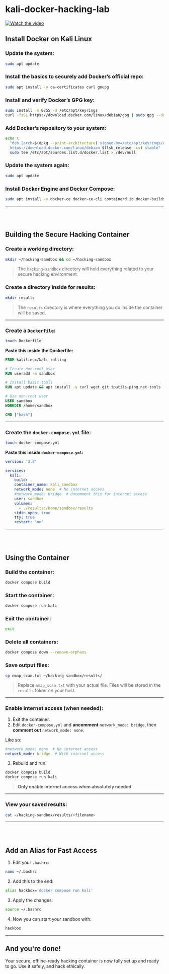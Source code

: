 # kali-docker-hacking-lab

[![Watch the video](https://img.youtube.com/vi/0SZyLPw1keM/maxresdefault.jpg)](https://www.youtube.com/watch?v=0SZyLPw1keM)

## Install Docker on Kali Linux

### Update the system:
```bash
sudo apt update
```

### Install the basics to securely add Docker’s official repo:
```bash
sudo apt install -y ca-certificates curl gnupg
```

### Install and verify Docker’s GPG key:
```bash
sudo install -m 0755 -d /etc/apt/keyrings
curl -fsSL https://download.docker.com/linux/debian/gpg | sudo gpg --dearmor -o /etc/apt/keyrings/docker.gpg
```

### Add Docker’s repository to your system:
```bash
echo \
  "deb [arch=$(dpkg --print-architecture) signed-by=/etc/apt/keyrings/docker.gpg] \
  https://download.docker.com/linux/debian $(lsb_release -cs) stable" | \
  sudo tee /etc/apt/sources.list.d/docker.list > /dev/null
```

### Update the system again:
```bash
sudo apt update
```

### Install Docker Engine and Docker Compose:
```bash
sudo apt install -y docker-ce docker-ce-cli containerd.io docker-buildx-plugin docker-compose-plugin
```

---

<br><br>
## Building the Secure Hacking Container

### Create a working directory:
```bash
mkdir ~/hacking-sandbox && cd ~/hacking-sandbox
```
> The `hacking-sandbox` directory will hold everything related to your secure hacking environment.

### Create a directory inside for results:
```bash
mkdir results
```
> The `results` directory is where everything you do inside the container will be saved.

---

### Create a `Dockerfile`:
```bash
touch Dockerfile
```

**Paste this inside the Dockerfile:**
```dockerfile
FROM kalilinux/kali-rolling

# Create non-root user
RUN useradd -m sandbox

# Install basic tools
RUN apt update && apt install -y curl wget git iputils-ping net-tools

# Use non-root user
USER sandbox
WORKDIR /home/sandbox

CMD ["bash"]
```

---

### Create the `docker-compose.yml` file:
```bash
touch docker-compose.yml
```

**Paste this inside `docker-compose.yml`:**
```yaml
version: '3.8'

services:
  kali:
    build: .
    container_name: kali_sandbox
    network_mode: none  # No internet access
    #network_mode: bridge  # Uncomment this for internet access
    user: sandbox
    volumes:
      - ./results:/home/sandbox/results
    stdin_open: true
    tty: true
    restart: "no"
```

---

<br><br>
## Using the Container

### Build the container:
```bash
docker compose build
```

### Start the container:
```bash
docker compose run kali
```

### Exit the container:
```bash
exit
```

### Delete all containers:
```bash
docker compose down --remove-orphans
```

### Save output files:
```bash
cp nmap_scan.txt ~/hacking-sandbox/results/
```
> Replace `nmap_scan.txt` with your actual file. Files will be stored in the `results` folder on your host.

---

### Enable internet access (when needed):

1. Exit the container.
2. Edit `docker-compose.yml` and **uncomment** `network_mode: bridge`, then **comment out** `network_mode: none`.

Like so:
```yaml
#network_mode: none  # No internet access
network_mode: bridge  # With internet access
```

3. Rebuild and run:
```bash
docker compose build
docker compose run kali
```

> **Only enable internet access when absolutely needed.**

---

### View your saved results:
```bash
cat ~/hacking-sandbox/results/<filename>
```

---

<br><br>
## Add an Alias for Fast Access

1. Edit your `.bashrc`:
```bash
nano ~/.bashrc
```

2. Add this to the end:
```bash
alias hackbox='docker compose run kali'
```

3. Apply the changes:
```bash
source ~/.bashrc
```

4. Now you can start your sandbox with:
```bash
hackbox
```

---

## And you're done!
Your secure, offline-ready hacking container is now fully set up and ready to go. Use it safely, and hack ethically.
